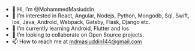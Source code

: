 - 👋 Hi, I’m @MohammedMasiuddin
- 👀 I’m interested in React, Angular, Nodejs, Python, Mongodb, Sql, Swift, Ios, Java, Android, Webpack, Gatsby, Flask, Django etc. 
- 🌱 I’m currently learning Android, Flutter and Ios
- 💞️ I’m looking to collaborate on Open Source projects.
- 📫 How to reach me at mdmasiuddin144@gmail.com

<!---
MohammedMasiuddin/MohammedMasiuddin is a ✨ special ✨ repository because its `README.md` (this file) appears on your GitHub profile.
You can click the Preview link to take a look at your changes.
--->
